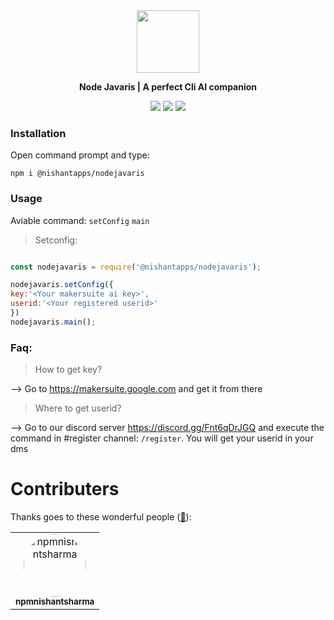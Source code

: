 <div align="center">
<img src="https://cdn.discordapp.com/attachments/1093272554405376161/1173565821243641897/logo.png?ex=65646b57&is=6551f657&hm=c88ba4c5c18ec0d187a1e62f640b2ab63e0f6ead0b7030d5ad77683a141a12cb&" width="100px" height="100px">
    <p style="font-style:bold;"><b>Node Javaris | A perfect Cli AI companion</b></p>
    <img src="https://github.com/nishantapps/node-javaris/actions/workflows/npm-publish.yml/badge.svg">
    <img src="https://github.com/nishantapps/node-javaris/actions/workflows/npm-publish-github-packages.yml/badge.svg">
    <img src="https://img.shields.io/discord/1167478609905205430?logo=discord&label=Discord">
</div>


### Installation

Open command prompt and type:
``` shell
npm i @nishantapps/nodejavaris
```

### Usage

Aviable command:
``setConfig``
``main``

> Setconfig:

``` js

const nodejavaris = require('@nishantapps/nodejavaris');

nodejavaris.setConfig({
key:'<Your makersuite ai key>',
userid:'<Your registered userid>'
})
nodejavaris.main();
```

### Faq:

>How to get key?

--> Go to https://makersuite.google.com and get it from there

> Where to get userid?

--> Go to our discord server https://discord.gg/Fnt6qDrJGQ and execute the command in #register channel: ``/register``. You will get your userid in your dms

# Contributers


Thanks goes to these wonderful people ([:hugs:](https://allcontributors.org/docs/en/emoji-key)):

<!-- ALL-CONTRIBUTORS-LIST:START - Do not remove or modify this section -->
<!-- prettier-ignore-start -->
<!-- markdownlint-disable -->
<table>
    <tbody>
        <tr>
            <td align="center">
    <a href="https://github.com/npmnishantsharma">
        <img style="border-radius:50%;" src="https://avatars.githubusercontent.com/u/99231654?v=4" width="100px;" alt="npmnishantsharma"/>
        <br />
        <sub><b>npmnishantsharma</b></sub>
    </a>
</td>
        </tr>
    </tbody>
</table>
